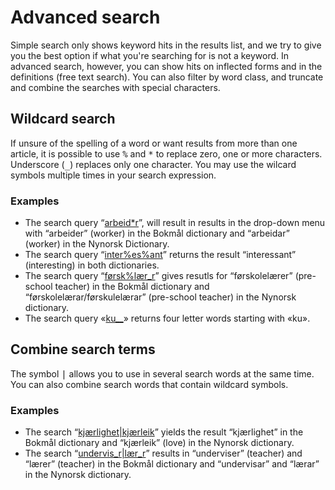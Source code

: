 # Advanced search
Simple search only shows keyword hits in the results list, and we try to give you the best option if what you're searching for is not a keyword. In advanced search, however, you can show hits on inflected forms and in the definitions (free text search). You can also filter by word class, and truncate and combine the searches with special characters.

## Wildcard search
If unsure of the spelling of a word or want results from more than one article, it is possible to use <kbd>%</kbd> and <kbd>\*</kbd> to replace zero, one or more characters. Underscore (<kbd>\_</kbd>) replaces only one character. You may use the wilcard symbols multiple times in your search expression.

### Examples

*   The search query “[arbeid\*r](https://ordbokene.no/eng/search?q=arbeid*r&dict=bm,nn&scope=eif)”, will result in results in the drop-down menu with “arbeider” (worker) in the Bokmål dictionary and “arbeidar” (worker) in the Nynorsk Dictionary.
*   The search query “[inter%es%ant](https://ordbokene.no/eng/search?q=inter%25es%25ant&dict=bm,nn&scope=eif)” returns the result “interessant” (interesting) in both dictionaries.
*   The search query “[førsk%lær\_r](https://ordbokene.no/eng/search?q=f%C3%B8rsk%l%C3%A6r_r&dict=bm,nn&scope=eif)” gives resutls for “førskolelærer” (pre-school teacher) in the Bokmål dictionary and “førskolelærar/førskulelærar” (pre-school teacher) in the Nynorsk dictionary.
*   The search query «[ku\_\_](https://ordbokene.no/eng/search?q=ku__&dict=bm,nn&scope=eif)» returns four letter words starting with «ku».

## Combine search terms

The symbol <kbd>|</kbd> allows you to use in several search words at the same time. You can also combine search words that contain wildcard symbols.

### Examples

*   The search “[kjærlighet|kjærleik](https://ordbokene.no/eng/bm,nn/kj%C3%A6rlighet%7Ckj%C3%A6rleik)” yields the result “kjærlighet” in the Bokmål dictionary and “kjærleik” (love) in the Nynorsk dictionary.
*   The search “[undervis\_r|lær\_r](https://ordbokene.no/eng/search?q=undervis_r|l%C3%A6r_r&dict=bm,nn&scope=eif)” results in “underviser” (teacher) and “lærer” (teacher) in the Bokmål dictionary and “undervisar” and “lærar” in the Nynorsk dictionary.